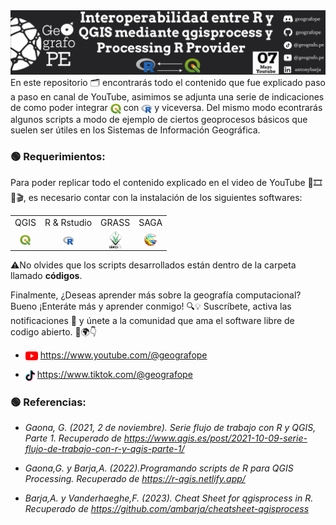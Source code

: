 <img src= 'img/banner.jpg'/>
En este repositorio 🗂️ encontrarás todo el contenido que fue explicado paso a paso en canal de YouTube, asimimos se adjunta una serie de indicaciones de como poder integrar  <img src='https://raw.githubusercontent.com/geografope/recursos/524a42e7aa9f80b1948fcecf4d9b909a31665990/qgis.svg' width=17 align='center'> con <img src='https://raw.githubusercontent.com/geografope/recursos/524a42e7aa9f80b1948fcecf4d9b909a31665990/r.svg' width=17 align='center'> y viceversa. Del mismo modo econtrarás algunos scripts a modo de ejemplo de ciertos geoprocesos básicos que suelen ser útiles en los Sistemas de Información Geográfica.

### 🟢 Requerimientos: 

Para poder replicar todo el contenido explicado en el video de YouTube 🔴🎞️🎥🎬, es necesario contar con la instalación de los siguientes softwares:

<table align='center'>
 <tr align='center'>
  <td>QGIS</td>
  <td>R & Rstudio</td>
  <td>GRASS</td>
  <td>SAGA</td>
 </tr>
<tr align='center'>
  <td><img src='https://raw.githubusercontent.com/geografope/recursos/524a42e7aa9f80b1948fcecf4d9b909a31665990/qgis.svg' width=17 align='center'></td>
  <td><img src='https://raw.githubusercontent.com/geografope/recursos/524a42e7aa9f80b1948fcecf4d9b909a31665990/r.svg' width=17 align='center'></td>
  <td><img src='https://raw.githubusercontent.com/geografope/recursos/cde0c032d641fc6a35ec223cec5a1ac4bab0b09c/grass.svg' width=20 align='center'></td>
  <td><img src='https://raw.githubusercontent.com/geografope/recursos/cde0c032d641fc6a35ec223cec5a1ac4bab0b09c/saga.png' width=20 align='center'></td>
 </tr>
</table>

⚠️No olvides que los scripts desarrollados están dentro de la carpeta llamado **códigos**.

Finalmente, ¿Deseas aprender más sobre la geografía computacional? Bueno ¡Enteráte más y aprender conmigo! 🔍💡 Suscríbete, activa las notificaciones 🔔 y únete a la comunidad que ama el software libre de codigo abierto. 🌟🌍👇


<!---
[![Watch the video](https://img.youtube.com/vi/L0g2Zjio6Wk/0.jpg)](https://youtu.be/L0g2Zjio6Wk?si=1sdgsVWDp2r4qAQP)
--->


- <img src='https://raw.githubusercontent.com/geografope/recursos/d7be118ef25f46cb6f748d623012bcc9c8e76db6/youtube.svg' width=20 align='center'> https://www.youtube.com/@geografope

- <img src='https://raw.githubusercontent.com/geografope/recursos/d7be118ef25f46cb6f748d623012bcc9c8e76db6/tiktok.svg' width=15 align='center'> https://www.tiktok.com/@geografope


### 🟢 Referencias:

- *Gaona, G. (2021, 2 de noviembre). Serie flujo de trabajo con R y QGIS, Parte 1. Recuperado de https://www.qgis.es/post/2021-10-09-serie-flujo-de-trabajo-con-r-y-qgis-parte-1/*

- *Gaona,G. y Barja,A. (2022).Programando scripts de R para QGIS Processing. Recuperado de https://r-qgis.netlify.app/*

- *Barja,A. y Vanderhaeghe,F. (2023). Cheat Sheet for qgisprocess in R.
  Recuperado de https://github.com/ambarja/cheatsheet-qgisprocess*
